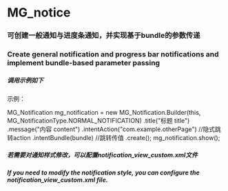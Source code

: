 # MG_notice

### 可创建一般通知与进度条通知，并实现基于bundle的参数传递
### Create general notification and progress bar notifications and implement bundle-based parameter passing


##### 调用示例如下
 示例：
 
 MG_Notification mg_notification = new MG_Notification.Builder(this, MG_NotificationType.NORMAL_NOTIFICATION)
                .title("标题 title")
                .message("内容  content")
                .intentAction("com.example.otherPage")  //隐式跳转action
                .intentBundle(bundle) //跳转传值
                .create();
     mg_notification.show();


##### 若需要对通知样式修改，可以配置notification_view_custom.xml文件
##### If you need to modify the notification style, you can configure the notification_view_custom.xml file.




